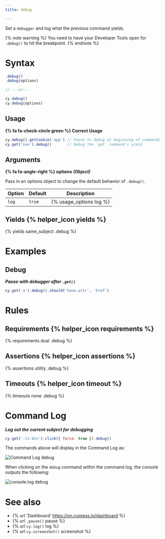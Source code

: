 ```yaml
---
title: debug

---
```


Set a `debugger` and log what the previous command yields.

{% note warning %}
You need to have your Developer Tools open for `.debug()` to hit the breakpoint.
{% endnote %}

# Syntax

```javascript
.debug()
.debug(options)

// ---or---

cy.debug()
cy.debug(options)
```

## Usage

**{% fa fa-check-circle green %} Correct Usage**

```javascript
cy.debug().getCookie('app') // Pause to debug at beginning of commands
cy.get('nav').debug()       // Debug the `get` command's yield
```

## Arguments

**{% fa fa-angle-right %} options**  ***(Object)***

Pass in an options object to change the default behavior of `.debug()`.

Option | Default | Description
--- | --- | ---
`log` | `true` | {% usage_options log %}

## Yields {% helper_icon yields %}

{% yields same_subject .debug %}

# Examples

## Debug

***Pause with debugger after `.get()`***

```javascript
cy.get('a').debug().should('have.attr', 'href')
```

# Rules

## Requirements {% helper_icon requirements %}

{% requirements dual .debug %}

## Assertions {% helper_icon assertions %}

{% assertions utility .debug %}

## Timeouts {% helper_icon timeout %}

{% timeouts none .debug %}

# Command Log

***Log out the current subject for debugging***

```javascript
cy.get('.ls-btn').click({ force: true }).debug()
```

The commands above will display in the Command Log as:

![Command Log debug](/img/api/debug/how-debug-displays-in-command-log.png)

When clicking on the `debug` command within the command log, the console outputs the following:

![console.log debug](/img/api/debug/console-gives-all-debug-info-for-command.png)

# See also

- {% url 'Dashboard' https://on.cypress.io/dashboard %}
- {% url `.pause()` pause %}
- {% url `cy.log()` log %}
- {% url `cy.screenshot()` screenshot %}
